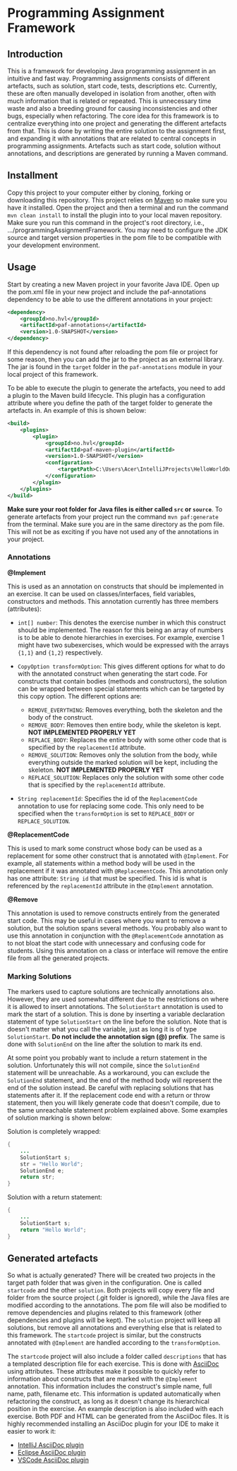 # Programming Assignment Framework

## Introduction
This is a framework for developing Java programming assignment in an intuitive and fast way. Programming assignments consists of different artefacts, such as solution, start code, tests, descriptions etc. Currently, these are often manually developed in isolation from another, often with much information that is related or repeated. This is unnecessary time waste and also a breeding ground for causing inconsistencies and other bugs, especially when refactoring. The core idea for this framework is to centralize everything into one project and generating the different artefacts from that. This is done by writing the entire solution to the assignment first, and expanding it with annotations that are related to central concepts in programming assignments. Artefacts such as start code, solution without annotations, and descriptions are generated by running a Maven command.

## Installment

Copy this project to your computer either by cloning, forking or downloading this repository. This project relies on [Maven](https://maven.apache.org/download.cgi) so make sure you have it installed. Open the project and then a terminal and run the command `mvn clean install` to install the plugin into to your local maven repository. Make sure you run this command in the project's root directory, i.e., .../programmingAssignmentFramework. You may need to configure the JDK source and target version properties in the pom file to be compatible with your development environment. 


## Usage
Start by creating a new Maven project in your favorite Java IDE. Open up the pom.xml file in your new project and include the paf-annotations dependency to be able to use the different annotations in your project:

```xml
<dependency>
    <groupId>no.hvl</groupId>
    <artifactId>paf-annotations</artifactId>
    <version>1.0-SNAPSHOT</version>  
</dependency>
```

If this dependency is not found after reloading the pom file or project for some reason, then you can add the jar to the project as an external library. The jar is found in the `target` folder in the `paf-annotations` module in your local project of this framework. 

To be able to execute the plugin to generate the artefacts, you need to add a plugin to the Maven build lifecycle. This plugin has a configuration attribute where you define the path of the target folder to generate the artefacts in. An example of this is shown below:

```xml
<build>
    <plugins>
        <plugin>
            <groupId>no.hvl</groupId>
            <artifactId>paf-maven-plugin</artifactId>
            <version>1.0-SNAPSHOT</version>
            <configuration>
                <targetPath>C:\Users\Acer\IntelliJProjects\HelloWorldOutput</targetPath>
            </configuration>
        </plugin>
    </plugins>
</build>
```

**Make sure your root folder for Java files is either called `src` or `source`**. To generate artefacts from your project run the command `mvn paf:generate` from the terminal. Make sure you are in the same directory as the pom file. This will not be as exciting if you have not used any of the annotations in your project.

### Annotations

**@Implement**

This is used as an annotation on constructs that should be implemented in an exercise. It can be used on classes/interfaces, field variables, constructors and methods. This annotation currently has three members (attributes):
* `int[] number`: This denotes the exercise number in which this construct should be implemented. The reason for this being an array of numbers is to be able to denote hierarchies in exercises. For example, exercise 1 might have two subexercises, which would be expressed with the arrays `{1,1}` and `{1,2}` respectively.
* `CopyOption transformOption`: This gives different options for what to do with the annotated construct when generating the start code. For constructs that contain bodies (methods and constructors), the solution can be wrapped between special statements which can be targeted by this copy option. The different options are:
    * `REMOVE_EVERYTHING`: Removes everything, both the skeleton and the body of the construct.
  * `REMOVE_BODY`: Removes then entire body, while the skeleton is kept. **NOT IMPLEMENTED PROPERLY YET**
  * `REPLACE_BODY`: Replaces the entire body with some other code that is specified by the `replacementId` attribute.
  * `REMOVE_SOLUTION`: Removes only the solution from the body, while everything outside the marked solution will be kept, including the skeleton. **NOT IMPLEMENTED PROPERLY YET**
  * `REPLACE_SOLUTION`: Replaces only the solution with some other code that is specified by the `replacementId` attribute.
    
* `String replacementId`: Specifies the id of the `ReplacementCode` annotation to use for replacing some code. This only need to be specified when the `transformOption` is set to `REPLACE_BODY` or `REPLACE_SOLUTION`.

**@ReplacementCode**

This is used to mark some construct whose body can be used as a replacement for some other construct that is annotated with `@Implement`. For example, all statements within a method body will be used in the replacement if it was annotated with `@ReplacementCode`.  This annotation only has one attribute: `String id` that must be specified. This id is what is referenced by the `replacementId` attribute in the `@Implement` annotation. 

**@Remove**

This annotation is used to remove constructs entirely from the generated start code. This may be useful in cases where you want to remove a solution, but the solution spans several methods. You probably also want to use this annotation in conjunction with the `@ReplacementCode` annotation as to not bloat the start code with unnecessary and confusing code for students. Using this annotation on a class or interface will remove the entire file from all the generated projects. 

### Marking Solutions

The markers used to capture solutions are technically annotations also. However, they are used somewhat different due to the restrictions on where it is allowed to insert annotations. The `SolutionStart` annotation is used to mark the start of a solution. This is done by inserting a variable declaration statement of type `SolutionStart` on the line before the solution. Note that is doesn't matter what you call the variable, just as long it is of type `SolutionStart`. **Do not include the annotation sign (@) prefix**. The same is done with `SolutionEnd` on the line after the solution to mark its end.

At some point you probably want to include a return statement in the solution. Unfortunately this will not compile, since the `SolutionEnd` statement will be unreachable. As a workaround, you can exclude the `SolutionEnd` statement, and the end of the method body will represent the end of the solution instead. Be careful with replacing solutions that has statements after it. If the replacement code end with a return or throw statement, then you will likely generate code that doesn't compile, due to the same unreachable statement problem explained above. Some examples of solution marking is shown below: 

Solution is completely wrapped:
```java
{
    ...
    SolutionStart s;
    str = "Hello World";
    SolutionEnd e;
    return str;
}
```

Solution with a return statement:
```java
{
    ...
    SolutionStart s;
    return "Hello World";
}
```

## Generated artefacts

So what is actually generated? There will be created two projects in the target path folder that was given in the configuration. One is called `startcode` and the other `solution`. Both projects will copy every file and folder from the source project (.git folder is ignored), while the Java files are modified according to the annotations. The pom file will also be modified to remove dependencies and plugins related to this framework (other dependencies and plugins will be kept). The `solution` project will keep all solutions, but remove all annotations and everything else that is related to this framework. The `startcode` project is similar, but the constructs annotated with `@Implement` are handled according to the `transformOption`.

The `startcode` project will also include a folder called `descriptions` that has a templated description file for each exercise. This is done with [AsciiDoc](https://asciidoc.org/) using attributes. These attributes make it possible to quickly refer to information about constructs that are marked with the `@Implement` annotation. This information includes the construct's simple name, full name, path, filename etc. This information is updated automatically when refactoring the construct, as long as it doesn't change its hierarchical position in the exercise. An example description is also included with each exercise. Both PDF and HTML can be generated from the AsciiDoc files. It is highly recommended installing an AsciiDoc plugin for your IDE to make it easier to work it:
* [IntelliJ AsciiDoc plugin](https://plugins.jetbrains.com/plugin/7391-asciidoc)
* [Eclipse AsciiDoc plugin](https://marketplace.eclipse.org/content/asciidoctor-editor)
* [VSCode AsciiDoc plugin](https://marketplace.visualstudio.com/items?itemName=asciidoctor.asciidoctor-vscode)


    
    





